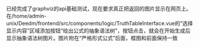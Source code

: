 已经完成了graphviz的api基础测试，现在要求真正把返回的图片显示在网页上。
在/home/admin-unix/Deedm/frontend/src/components/logic/TruthTableInterface.vue的“选择显示内容”区域添加按钮“给出公式的抽象语法树”，按钮点击，就会在开始生成后显示抽象语法树图片。图片附在“严格形式公式”后面，框图和前面保持一致